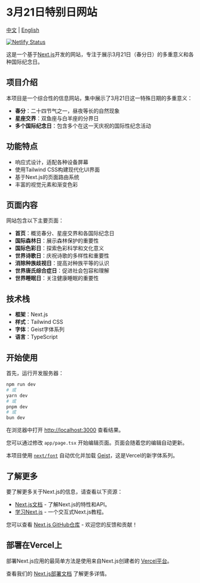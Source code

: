 # 3月21日特别日网站

[中文](README.md) | [English](README_EN.md)

[![Netlify Status](https://api.netlify.com/api/v1/badges/e4e12a3a-b0a2-473b-9184-250906b6919f/deploy-status)](https://app.netlify.com/sites/0321-zym/deploys)

这是一个基于[Next.js](https://nextjs.org)开发的网站，专注于展示3月21日（春分日）的多重意义和各种国际纪念日。

## 项目介绍

本项目是一个综合性的信息网站，集中展示了3月21日这一特殊日期的多重意义：

- **春分**：二十四节气之一，昼夜等长的自然现象
- **星座交界**：双鱼座与白羊座的分界日
- **多个国际纪念日**：包含多个在这一天庆祝的国际性纪念活动

## 功能特点

- 响应式设计，适配各种设备屏幕
- 使用Tailwind CSS构建现代化UI界面
- 基于Next.js的页面路由系统
- 丰富的视觉元素和渐变色彩

## 页面内容

网站包含以下主要页面：

- **首页**：概览春分、星座交界和各国际纪念日
- **国际森林日**：展示森林保护的重要性
- **国际色彩日**：探索色彩科学和文化意义
- **世界诗歌日**：庆祝诗歌的多样性和重要性
- **消除种族歧视日**：提高对种族平等的认识
- **世界唐氏综合症日**：促进社会包容和理解
- **世界睡眠日**：关注健康睡眠的重要性

## 技术栈

- **框架**：Next.js
- **样式**：Tailwind CSS
- **字体**：Geist字体系列
- **语言**：TypeScript

## 开始使用

首先，运行开发服务器：

```bash
npm run dev
# 或
yarn dev
# 或
pnpm dev
# 或
bun dev
```

在浏览器中打开 [http://localhost:3000](http://localhost:3000) 查看结果。

您可以通过修改 `app/page.tsx` 开始编辑页面。页面会随着您的编辑自动更新。

本项目使用 [`next/font`](https://nextjs.org/docs/app/building-your-application/optimizing/fonts) 自动优化并加载 [Geist](https://vercel.com/font)，这是Vercel的新字体系列。

## 了解更多

要了解更多关于Next.js的信息，请查看以下资源：

- [Next.js文档](https://nextjs.org/docs) - 了解Next.js的特性和API。
- [学习Next.js](https://nextjs.org/learn) - 一个交互式Next.js教程。

您可以查看 [Next.js GitHub仓库](https://github.com/vercel/next.js) - 欢迎您的反馈和贡献！

## 部署在Vercel上

部署Next.js应用的最简单方法是使用来自Next.js创建者的 [Vercel平台](https://vercel.com/new?utm_medium=default-template&filter=next.js&utm_source=create-next-app&utm_campaign=create-next-app-readme)。

查看我们的 [Next.js部署文档](https://nextjs.org/docs/app/building-your-application/deploying) 了解更多详情。
